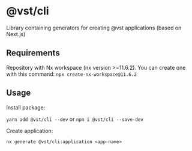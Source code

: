 # @vst/cli

Library containing generators for creating @vst applications (based on Next.js)

## Requirements

Repository with Nx workspace (nx version >=11.6.2).
You can create one with this command: `npx create-nx-workspace@11.6.2`

## Usage

Install package:

`yarn add @vst/cli --dev` or `npm i @vst/cli --save-dev`

Create application:

`nx generate @vst/cli:application <app-name>`
